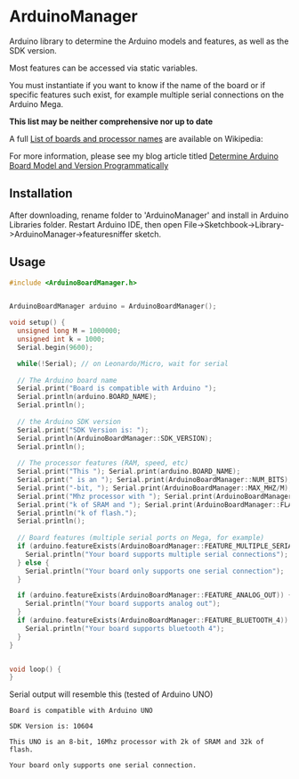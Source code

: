 # ArduinoManager


Arduino library to determine the Arduino models and features, as well as the SDK version.

Most features can be accessed via static variables.

You must instantiate if you want to know if the name of the board or if specific features such exist, for example multiple serial connections on the Arduino Mega.

**This list may be neither comprehensive nor up to date**

A full [List of boards and processor names][arduino_wiki] are available on Wikipedia:

For more information, please see my blog article titled [Determine Arduino Board Model and Version Programmatically][blog_article]

## Installation

After downloading, rename folder to 'ArduinoManager' and install in Arduino Libraries folder. Restart Arduino IDE, then open File->Sketchbook->Library->ArduinoManager->featuresniffer sketch.

## Usage
```c
#include <ArduinoBoardManager.h>


ArduinoBoardManager arduino = ArduinoBoardManager();

void setup() {
  unsigned long M = 1000000;
  unsigned int k = 1000;
  Serial.begin(9600);

  while(!Serial); // on Leonardo/Micro, wait for serial
  
  // The Arduino board name
  Serial.print("Board is compatible with Arduino ");
  Serial.println(arduino.BOARD_NAME);
  Serial.println();
  
  // the Arduino SDK version
  Serial.print("SDK Version is: ");
  Serial.println(ArduinoBoardManager::SDK_VERSION);
  Serial.println();
  
  // The processor features (RAM, speed, etc)
  Serial.print("This "); Serial.print(arduino.BOARD_NAME);
  Serial.print(" is an "); Serial.print(ArduinoBoardManager::NUM_BITS);
  Serial.print("-bit, "); Serial.print(ArduinoBoardManager::MAX_MHZ/M);
  Serial.print("Mhz processor with "); Serial.print(ArduinoBoardManager::SRAM_SIZE/k);
  Serial.print("k of SRAM and "); Serial.print(ArduinoBoardManager::FLASH_SIZE/k);
  Serial.println("k of flash.");
  Serial.println();
  
  // Board features (multiple serial ports on Mega, for example)
  if (arduino.featureExists(ArduinoBoardManager::FEATURE_MULTIPLE_SERIAL)) {
    Serial.println("Your board supports multiple serial connections");
  } else {
    Serial.println("Your board only supports one serial connection");
  }

  if (arduino.featureExists(ArduinoBoardManager::FEATURE_ANALOG_OUT)) {
    Serial.println("Your board supports analog out");
  }
  if (arduino.featureExists(ArduinoBoardManager::FEATURE_BLUETOOTH_4)) {
    Serial.println("Your board supports bluetooth 4");
  }
}


void loop() {
}
```

Serial output will resemble this (tested of Arduino UNO)

```
Board is compatible with Arduino UNO

SDK Version is: 10604

This UNO is an 8-bit, 16Mhz processor with 2k of SRAM and 32k of flash.

Your board only supports one serial connection.
```

[arduino_wiki]:	https://en.wikipedia.org/wiki/List_of_Arduino_boards_and_compatible_systems
[blog_article]:	http://tonygaitatzis.tumblr.com/post/134967126657/determine-arduino-board-model-and-version


